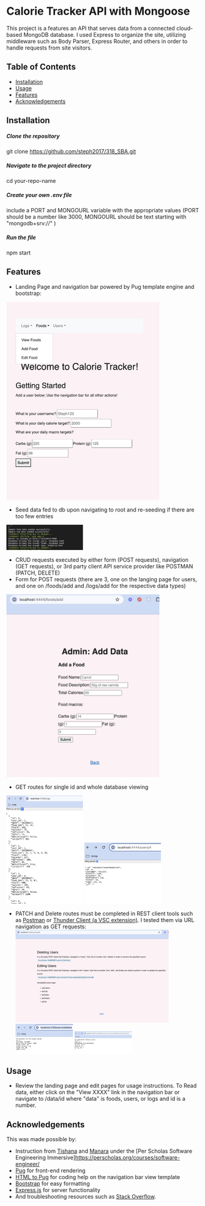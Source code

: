 # Calorie Tracker API with Mongoose
This project is a features an API that serves data from a connected cloud-based MongoDB database. I used Express to organize the site, utilizing middleware such as Body Parser, Express Router, and others in order to handle requests from site visitors.

## Table of Contents
- [Installation](#installation)
- [Usage](#usage)
- [Features](#features)
- [Acknowledgements](#acknowledgements)
  
## Installation

##### Clone the repository

git clone https://github.com/steph2017/318_SBA.git

##### Navigate to the project directory
cd your-repo-name

##### Create your own .env file
include a PORT and MONGOURL variable with the appropriate values (PORT should be a number like 3000, MONGOURL should be text starting with "mongodb+srv://" )

##### Run the file
npm start


## Features

- Landing Page and navigation bar powered by Pug template engine and bootstrap:
<img width="400" alt="image" src="./utilities/landingpage.png">

- Seed data fed to db upon navigating to root and re-seeding if there are too few entries
<img width="200" alt="image" src="./utilities/SEED.png">

- CRUD requests executed by either form (POST requests), navigation (GET requests), or 3rd party client API service provider like POSTMAN (PATCH, DELETE)
- Form for POST requests (there are 3, one on the langing page for users, and one on /foods/add and /logs/add for the respective data types)
<img width="400" alt="image" src="./utilities/POST.png">

  
- GET routes for single id and whole database viewing
<img width="200" alt="image" src="./utilities/CRUDread.png">
<img width="200" alt="image" src="./utilities/GETone.png">

- PATCH and Delete routes must be completed in REST client tools such as [Postman](https://www.postman.com/product/api-client/) or [Thunder Client (a VSC extension)](https://www.thunderclient.com/). I tested them via URL navigation as GET requests:
  <img width="400" alt="image" src="./utilities/UpdateDelete.png">
  <img width="150" alt="image" src="./utilities/CRUDdelete.png">
  <img width="150" alt="image" src="./utilities/dynamic.png">

 
## Usage
- Review the landing page and edit pages for usage instructions. To Read data, either click on the "View XXXX" link in the navigation bar or navigate to /data/id where "data" is foods, users, or logs and id is a number.

## Acknowledgements
This was made possible by:
- Instruction from [Tishana](https://github.com/tishana) and [Manara](https://github.com/Manara-Ali) under the [Per Scholas Software Engineering Immersive]https://perscholas.org/courses/software-engineer/
- [Pug](https://pugjs.org/api/getting-started.html) for front-end rendering
- [HTML to Pug](https://html-to-pug.com/) for coding help on the navigation bar view template
- [Bootstrap](https://getbootstrap.com/docs/5.3/getting-started/introduction/) for easy formatting
- [Express.js](https://expressjs.com/en/starter/installing.html) for server functionality 
- And troubleshooting resources such as [Stack Overflow](https://stackoverflow.com/).
